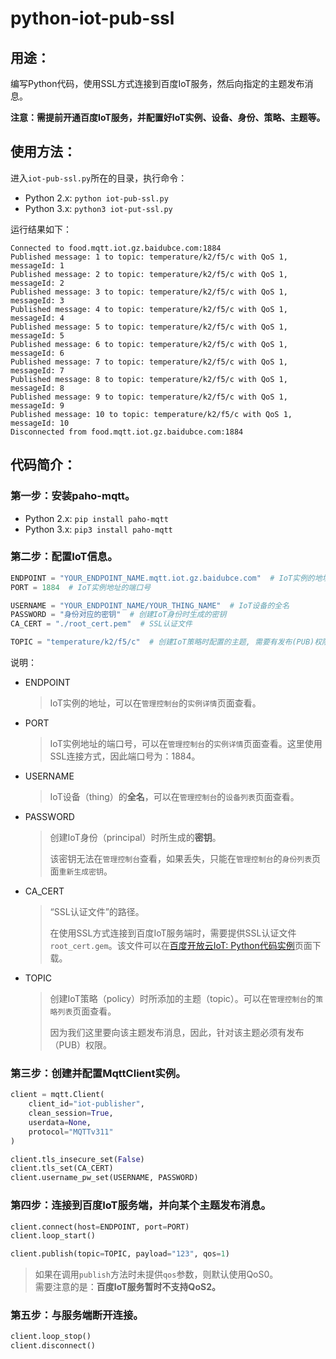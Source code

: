 # python-iot-pub-ssl

## 用途：

编写Python代码，使用SSL方式连接到百度IoT服务，然后向指定的主题发布消息。

**注意：需提前开通百度IoT服务，并配置好IoT实例、设备、身份、策略、主题等。**

## 使用方法：

进入`iot-pub-ssl.py`所在的目录，执行命令：

* Python 2.x: `python iot-pub-ssl.py`
* Python 3.x: `python3 iot-put-ssl.py`

运行结果如下：

```
Connected to food.mqtt.iot.gz.baidubce.com:1884
Published message: 1 to topic: temperature/k2/f5/c with QoS 1, messageId: 1
Published message: 2 to topic: temperature/k2/f5/c with QoS 1, messageId: 2
Published message: 3 to topic: temperature/k2/f5/c with QoS 1, messageId: 3
Published message: 4 to topic: temperature/k2/f5/c with QoS 1, messageId: 4
Published message: 5 to topic: temperature/k2/f5/c with QoS 1, messageId: 5
Published message: 6 to topic: temperature/k2/f5/c with QoS 1, messageId: 6
Published message: 7 to topic: temperature/k2/f5/c with QoS 1, messageId: 7
Published message: 8 to topic: temperature/k2/f5/c with QoS 1, messageId: 8
Published message: 9 to topic: temperature/k2/f5/c with QoS 1, messageId: 9
Published message: 10 to topic: temperature/k2/f5/c with QoS 1, messageId: 10
Disconnected from food.mqtt.iot.gz.baidubce.com:1884
```

## 代码简介：

### 第一步：安装paho-mqtt。

* Python 2.x: `pip install paho-mqtt`
* Python 3.x: `pip3 install paho-mqtt`

### 第二步：配置IoT信息。

```python
ENDPOINT = "YOUR_ENDPOINT_NAME.mqtt.iot.gz.baidubce.com"  # IoT实例的地址
PORT = 1884  # IoT实例地址的端口号

USERNAME = "YOUR_ENDPOINT_NAME/YOUR_THING_NAME"  # IoT设备的全名
PASSWORD = "身份对应的密钥"  # 创建IoT身份时生成的密钥
CA_CERT = "./root_cert.pem"  # SSL认证文件

TOPIC = "temperature/k2/f5/c"  # 创建IoT策略时配置的主题, 需要有发布(PUB)权限).
```

说明：

* ENDPOINT

    > IoT实例的地址，可以在`管理控制台`的`实例详情`页面查看。

* PORT

    > IoT实例地址的端口号，可以在`管理控制台`的`实例详情`页面查看。这里使用SSL连接方式，因此端口号为：1884。

* USERNAME

    > IoT设备（thing）的**全名**，可以在`管理控制台`的`设备列表`页面查看。
    
* PASSWORD

    > 创建IoT身份（principal）时所生成的**密钥**。
    >
    > 该密钥无法在`管理控制台`查看，如果丢失，只能在`管理控制台`的`身份列表`页面`重新生成密钥`。

* CA_CERT

    > “SSL认证文件”的路径。
    >
    > 在使用SSL方式连接到百度IoT服务端时，需要提供SSL认证文件`root_cert.gem`。该文件可以在[百度开放云IoT: Python代码实例](https://bce.baidu.com/doc/IOT/IOTService.html#python.E4.BB.A3.E7.A0.81.E7.A4.BA.E4.BE.8B)页面下载。

* TOPIC

    > 创建IoT策略（policy）时所添加的主题（topic）。可以在`管理控制台`的`策略列表`页面查看。
    >
    > 因为我们这里要向该主题发布消息，因此，针对该主题必须有发布（PUB）权限。

### 第三步：创建并配置MqttClient实例。

```python
client = mqtt.Client(
    client_id="iot-publisher",
    clean_session=True,
    userdata=None,
    protocol="MQTTv311"
)

client.tls_insecure_set(False)
client.tls_set(CA_CERT)
client.username_pw_set(USERNAME, PASSWORD)
```

### 第四步：连接到百度IoT服务端，并向某个主题发布消息。

```python
client.connect(host=ENDPOINT, port=PORT)
client.loop_start()

client.publish(topic=TOPIC, payload="123", qos=1)
```

> 如果在调用`publish`方法时未提供`qos`参数，则默认使用QoS0。  
> 需要注意的是：**百度IoT服务暂时不支持QoS2。**

### 第五步：与服务端断开连接。

```python
client.loop_stop()
client.disconnect()
```